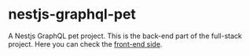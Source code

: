 # nestjs-graphql-pet
A Nestjs GraphQL pet project. This is the back-end part of the full-stack project. Here you can check the [front-end side](https://github.com/Overk1lls/graphql-pet-ui).